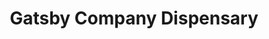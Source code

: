 ---
title: "Gatsby Company Dispensary"
url: /royal-oak/gatsby-company-dispensary/
shop: cannabis
---